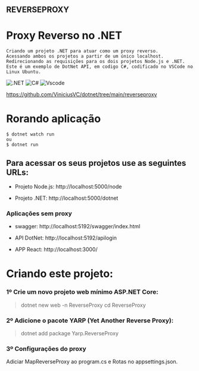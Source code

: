 
## REVERSEPROXY

# Proxy Reverso no .NET
```
Criando um projeto .NET para atuar como um proxy reverso.
Acessando ambos os projetos a partir de um único localhost.
Redirecionando as requisições para os dois projetos Node.js e .NET. 
Este é um exemplo de DotNet API, em codigo C#, codificado no VSCode no Linux Ubuntu.
```

![.NET](https://img.shields.io/badge/.NET-5C2D91?style=for-the-badge&logo=.net&logoColor=white)
![C#](https://img.shields.io/badge/c%23-%23239120.svg?style=for-the-badge&logo=csharp&logoColor=white)
![Vscode](https://img.shields.io/badge/Vscode-007ACC?style=for-the-badge&logo=visual-studio-code&logoColor=white)

https://github.com/ViniciusVC/dotnet/tree/main/reverseproxy


# Rorando aplicação
```
$ dotnet watch run
ou
$ dotnet run
```

## Para acessar os seus projetos use as seguintes URLs:

* Projeto Node.js: http://localhost:5000/node

* Projeto .NET: http://localhost:5000/dotnet

### Aplicações sem proxy

* swagger:
http://localhost:5192/swagger/index.html

* API DotNet:
http://localhost:5192/apilogin

* APP React:
http://localhost:3000/


# Criando este projeto:

### 1º Crie um novo projeto web mínimo ASP.NET Core:
> dotnet new web -n ReverseProxy
> cd ReverseProxy

### 2º Adicione o pacote YARP (Yet Another Reverse Proxy):
> dotnet add package Yarp.ReverseProxy

### 3º Configurações do proxy

Adiciar MapReverseProxy ao program.cs e Rotas no appsettings.json. 




